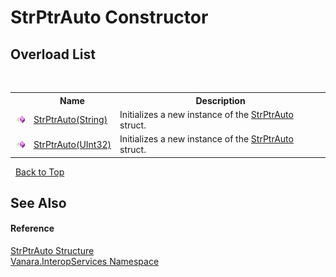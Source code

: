 # StrPtrAuto Constructor 
 


## Overload List
&nbsp;<table><tr><th></th><th>Name</th><th>Description</th></tr><tr><td>![Public method](media/pubmethod.gif "Public method")</td><td><a href="cef2d1e5-9131-4eff-f474-f6329afe8200">StrPtrAuto(String)</a></td><td>
Initializes a new instance of the <a href="d1c625ba-88b0-bc01-fb99-e4c38b21098b">StrPtrAuto</a> struct.</td></tr><tr><td>![Public method](media/pubmethod.gif "Public method")</td><td><a href="c9d8e545-08d9-cfc7-c854-aa50ddb1b891">StrPtrAuto(UInt32)</a></td><td>
Initializes a new instance of the <a href="d1c625ba-88b0-bc01-fb99-e4c38b21098b">StrPtrAuto</a> struct.</td></tr></table>&nbsp;
<a href="#strptrauto-constructor">Back to Top</a>

## See Also


#### Reference
<a href="d1c625ba-88b0-bc01-fb99-e4c38b21098b">StrPtrAuto Structure</a><br /><a href="46913109-b3e0-3b59-6f7f-071f8aa90bf0">Vanara.InteropServices Namespace</a><br />
